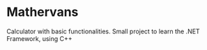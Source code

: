 # Mathervans

Calculator with basic functionalities. Small project to learn the .NET Framework, using C++
